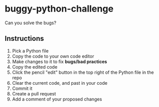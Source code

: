 # buggy-python-challenge
Can you solve the bugs?

## Instructions
1. Pick a Python file
2. Copy the code to your own code editor
3. Make changes to it to fix **bugs/bad practices**
4. Copy the edited code
5. Click the pencil "edit" button in the top right of the Python file in the repo
6. Clear the current code, and past in your code
7. Commit it
8. Create a pull request
9. Add a comment of your proposed changes
